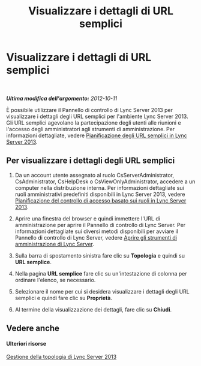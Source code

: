 ﻿---
title: Visualizzare i dettagli di URL semplici
TOCTitle: Visualizzare i dettagli di URL semplici
ms:assetid: 6ab00f2c-e1d5-4698-a58f-04b72260f9ac
ms:mtpsurl: https://technet.microsoft.com/it-it/library/Gg521010(v=OCS.15)
ms:contentKeyID: 49300869
ms.date: 08/24/2015
mtps_version: v=OCS.15
ms.translationtype: HT
---

# Visualizzare i dettagli di URL semplici

 

_**Ultima modifica dell'argomento:** 2012-10-11_

È possibile utilizzare il Pannello di controllo di Lync Server 2013 per visualizzare i dettagli degli URL semplici per l'ambiente Lync Server 2013. Gli URL semplici agevolano la partecipazione degli utenti alle riunioni e l'accesso degli amministratori agli strumenti di amministrazione. Per informazioni dettagliate, vedere [Pianificazione degli URL semplici in Lync Server 2013](lync-server-2013-planning-for-simple-urls.md).

## Per visualizzare i dettagli degli URL semplici

1.  Da un account utente assegnato al ruolo CsServerAdministrator, CsAdministrator, CsHelpDesk o CsViewOnlyAdministrator, accedere a un computer nella distribuzione interna. Per informazioni dettagliate sui ruoli amministrativi predefiniti disponibili in Lync Server 2013, vedere [Pianificazione del controllo di accesso basato sui ruoli in Lync Server 2013](lync-server-2013-planning-for-role-based-access-control.md).

2.  Aprire una finestra del browser e quindi immettere l'URL di amministrazione per aprire il Pannello di controllo di Lync Server. Per informazioni dettagliate sui diversi metodi disponibili per avviare il Pannello di controllo di Lync Server, vedere [Aprire gli strumenti di amministrazione di Lync Server](lync-server-2013-open-lync-server-administrative-tools.md).

3.  Sulla barra di spostamento sinistra fare clic su **Topologia** e quindi su **URL semplice**.

4.  Nella pagina **URL semplice** fare clic su un'intestazione di colonna per ordinare l'elenco, se necessario.

5.  Selezionare il nome per cui si desidera visualizzare i dettagli degli URL semplici e quindi fare clic su **Proprietà**.

6.  Al termine della visualizzazione dei dettagli, fare clic su **Chiudi**.

## Vedere anche

#### Ulteriori risorse

[Gestione della topologia di Lync Server 2013](lync-server-2013-managing-the-lync-server-topology.md)

